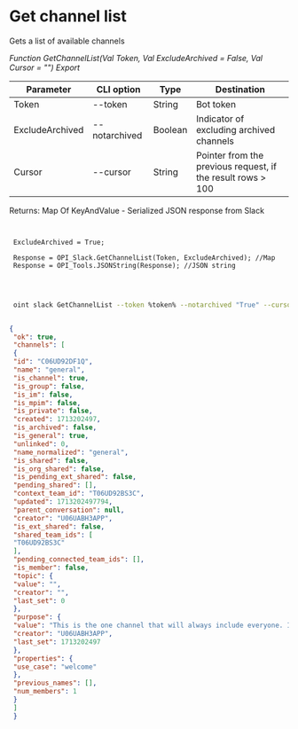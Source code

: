 ﻿---
sidebar_position: 1
---

# Get channel list
 Gets a list of available channels


*Function GetChannelList(Val Token, Val ExcludeArchived = False, Val Cursor = "") Export*

 | Parameter | CLI option | Type | Destination |
 |-|-|-|-|
 | Token | --token | String | Bot token |
 | ExcludeArchived | --notarchived | Boolean | Indicator of excluding archived channels |
 | Cursor | --cursor | String | Pointer from the previous request, if the result rows > 100 |

 
 Returns: Map Of KeyAndValue - Serialized JSON response from Slack

```bsl title="Code example"
	
 
 ExcludeArchived = True;
 
 Response = OPI_Slack.GetChannelList(Token, ExcludeArchived); //Map
 Response = OPI_Tools.JSONString(Response); //JSON string
 
	
```

```sh title="CLI command example"
 
 oint slack GetChannelList --token %token% --notarchived "True" --cursor %cursor%

```


```json title="Result"

{
 "ok": true,
 "channels": [
 {
 "id": "C06UD92DF1Q",
 "name": "general",
 "is_channel": true,
 "is_group": false,
 "is_im": false,
 "is_mpim": false,
 "is_private": false,
 "created": 1713202497,
 "is_archived": false,
 "is_general": true,
 "unlinked": 0,
 "name_normalized": "general",
 "is_shared": false,
 "is_org_shared": false,
 "is_pending_ext_shared": false,
 "pending_shared": [],
 "context_team_id": "T06UD92BS3C",
 "updated": 1713202497794,
 "parent_conversation": null,
 "creator": "U06UABH3APP",
 "is_ext_shared": false,
 "shared_team_ids": [
 "T06UD92BS3C"
 ],
 "pending_connected_team_ids": [],
 "is_member": false,
 "topic": {
 "value": "",
 "creator": "",
 "last_set": 0
 },
 "purpose": {
 "value": "This is the one channel that will always include everyone. It’s a great spot for announcements and team-wide conversations.",
 "creator": "U06UABH3APP",
 "last_set": 1713202497
 },
 "properties": {
 "use_case": "welcome"
 },
 "previous_names": [],
 "num_members": 1
 }
 ]
 }

```
